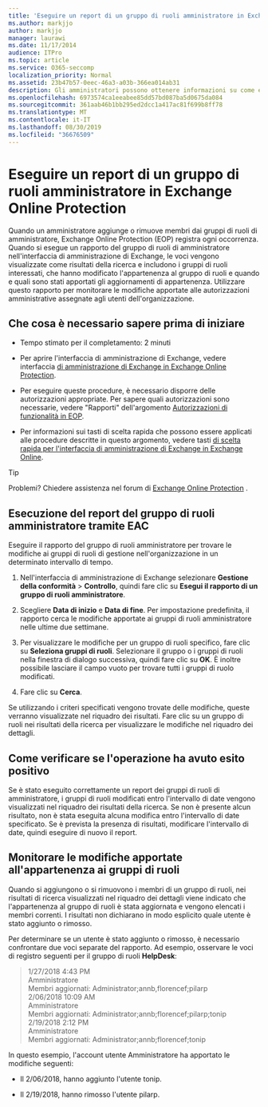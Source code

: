 ```yaml
---
title: 'Eseguire un report di un gruppo di ruoli amministratore in Exchange Online Protection '
ms.author: markjjo
author: markjjo
manager: laurawi
ms.date: 11/17/2014
audience: ITPro
ms.topic: article
ms.service: O365-seccomp
localization_priority: Normal
ms.assetid: 23b47b57-0eec-46a3-a03b-366ea014ab31
description: Gli amministratori possono ottenere informazioni su come eseguire un rapporto del gruppo di ruoli di amministratore in Exchange Online Protection (EOP). Questo rapporto si registra quando un amministratore aggiunge o rimuove membri dai gruppi di ruoli di amministratore, Microsoft Exchange Online Protection (EOP) registra ogni occorrenza.
ms.openlocfilehash: 6973574ca1eeabee85dd57bd087ba5d0675da084
ms.sourcegitcommit: 361aab46b1bb295ed2dcc1a417ac81f699b8ff78
ms.translationtype: MT
ms.contentlocale: it-IT
ms.lasthandoff: 08/30/2019
ms.locfileid: "36676509"
---
```

# <a name="run-an-administrator-role-group-report-in-eop"></a>Eseguire un report di un gruppo di ruoli amministratore in Exchange Online Protection

 Quando un amministratore aggiunge o rimuove membri dai gruppi di ruoli di amministratore, Exchange Online Protection (EOP) registra ogni occorrenza. Quando si esegue un rapporto del gruppo di ruoli di amministratore nell'interfaccia di amministrazione di Exchange, le voci vengono visualizzate come risultati della ricerca e includono i gruppi di ruoli interessati, che hanno modificato l'appartenenza al gruppo di ruoli e quando e quali sono stati apportati gli aggiornamenti di appartenenza. Utilizzare questo rapporto per monitorare le modifiche apportate alle autorizzazioni amministrative assegnate agli utenti dell'organizzazione.
  
## <a name="what-do-you-need-to-know-before-you-begin"></a>Che cosa è necessario sapere prima di iniziare

- Tempo stimato per il completamento: 2 minuti

- Per aprire l'interfaccia di amministrazione di Exchange, vedere interfaccia [di amministrazione di Exchange in Exchange Online Protection](../exchange-admin-center-in-exchange-online-protection-eop.md).

- Per eseguire queste procedure, è necessario disporre delle autorizzazioni appropriate. Per sapere quali autorizzazioni sono necessarie, vedere "Rapporti" dell'argomento [Autorizzazioni di funzionalità in EOP](feature-permissions-in-eop.md).

- Per informazioni sui tasti di scelta rapida che possono essere applicati alle procedure descritte in questo argomento, vedere tasti [di scelta rapida per l'interfaccia di amministrazione di Exchange in Exchange Online](https://docs.microsoft.com/Exchange/accessibility/keyboard-shortcuts-in-admin-center).

> [!TIP]
> Problemi? Chiedere assistenza nel forum di [Exchange Online Protection](https://go.microsoft.com/fwlink/p/?linkId=285351) .
  
## <a name="use-the-eac-to-run-an-administrator-role-group-report"></a>Esecuzione del report del gruppo di ruoli amministratore tramite EAC

Eseguire il rapporto del gruppo di ruoli amministratore per trovare le modifiche ai gruppi di ruoli di gestione nell'organizzazione in un determinato intervallo di tempo.
  
1. Nell'interfaccia di amministrazione di Exchange selezionare **Gestione della conformità** \> **Controllo**, quindi fare clic su **Esegui il rapporto di un gruppo di ruoli amministratore**.

2. Scegliere **Data di inizio** e **Data di fine**. Per impostazione predefinita, il rapporto cerca le modifiche apportate ai gruppi di ruoli amministratore nelle ultime due settimane.

3. Per visualizzare le modifiche per un gruppo di ruoli specifico, fare clic su **Seleziona gruppi di ruoli**. Selezionare il gruppo o i gruppi di ruoli nella finestra di dialogo successiva, quindi fare clic su **OK**. È inoltre possibile lasciare il campo vuoto per trovare tutti i gruppi di ruolo modificati.

4. Fare clic su **Cerca**.

Se utilizzando i criteri specificati vengono trovate delle modifiche, queste verranno visualizzate nel riquadro dei risultati. Fare clic su un gruppo di ruoli nei risultati della ricerca per visualizzare le modifiche nel riquadro dei dettagli.
  
## <a name="how-do-you-know-this-worked"></a>Come verificare se l'operazione ha avuto esito positivo

Se è stato eseguito correttamente un report dei gruppi di ruoli di amministratore, i gruppi di ruoli modificati entro l'intervallo di date vengono visualizzati nel riquadro dei risultati della ricerca. Se non è presente alcun risultato, non è stata eseguita alcuna modifica entro l'intervallo di date specificato. Se è prevista la presenza di risultati, modificare l'intervallo di date, quindi eseguire di nuovo il report.
  
## <a name="monitor-changes-to-role-group-membership"></a>Monitorare le modifiche apportate all'appartenenza ai gruppi di ruoli

Quando si aggiungono o si rimuovono i membri di un gruppo di ruoli, nei risultati di ricerca visualizzati nel riquadro dei dettagli viene indicato che l'appartenenza al gruppo di ruoli è stata aggiornata e vengono elencati i membri correnti. I risultati non dichiarano in modo esplicito quale utente è stato aggiunto o rimosso.
  
Per determinare se un utente è stato aggiunto o rimosso, è necessario confrontare due voci separate del rapporto. Ad esempio, osservare le voci di registro seguenti per il gruppo di ruoli **HelpDesk**:
  
> 1/27/2018 4:43 PM <br> Amministratore <br> Membri aggiornati: Administrator;annb,florencef;pilarp <br> 2/06/2018 10:09 AM <br> Amministratore <br> Membri aggiornati: Administrator;annb;florencef;pilarp;tonip <br> 2/19/2018 2:12 PM <br> Amministratore <br> Membri aggiornati: Administrator;annb;florencef;tonip

In questo esempio, l'account utente Amministratore ha apportato le modifiche seguenti:
  
- Il 2/06/2018, hanno aggiunto l'utente tonip.

- Il 2/19/2018, hanno rimosso l'utente pilarp.
